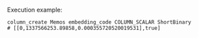 Execution example:

```shell
column_create Memos embedding_code COLUMN_SCALAR ShortBinary
# [[0,1337566253.89858,0.000355720520019531],true]
```

